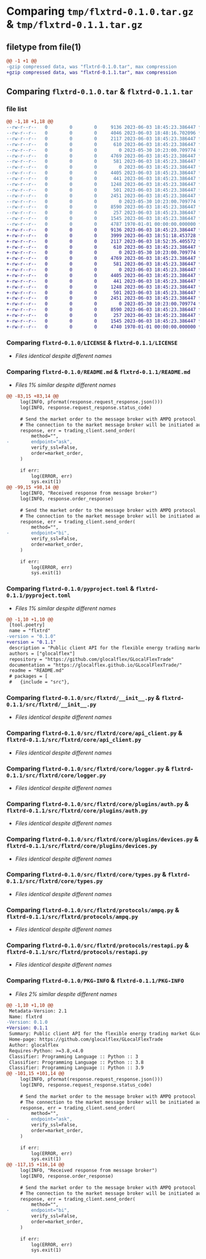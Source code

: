 # Comparing `tmp/flxtrd-0.1.0.tar.gz` & `tmp/flxtrd-0.1.1.tar.gz`

## filetype from file(1)

```diff
@@ -1 +1 @@
-gzip compressed data, was "flxtrd-0.1.0.tar", max compression
+gzip compressed data, was "flxtrd-0.1.1.tar", max compression
```

## Comparing `flxtrd-0.1.0.tar` & `flxtrd-0.1.1.tar`

### file list

```diff
@@ -1,18 +1,18 @@
--rw-r--r--   0        0        0     9136 2023-06-03 18:45:23.386447 flxtrd-0.1.0/LICENSE
--rw-r--r--   0        0        0     4046 2023-06-03 18:48:16.702096 flxtrd-0.1.0/README.md
--rw-r--r--   0        0        0     2117 2023-06-03 18:45:23.386447 flxtrd-0.1.0/pyproject.toml
--rw-r--r--   0        0        0      610 2023-06-03 18:45:23.386447 flxtrd-0.1.0/src/flxtrd/__init__.py
--rw-r--r--   0        0        0        0 2023-05-30 10:23:00.709774 flxtrd-0.1.0/src/flxtrd/core/__init__.py
--rw-r--r--   0        0        0     4769 2023-06-03 18:45:23.386447 flxtrd-0.1.0/src/flxtrd/core/api_client.py
--rw-r--r--   0        0        0      581 2023-06-03 18:45:23.386447 flxtrd-0.1.0/src/flxtrd/core/logger.py
--rw-r--r--   0        0        0        0 2023-06-03 18:45:23.386447 flxtrd-0.1.0/src/flxtrd/core/plugins/__init__.py
--rw-r--r--   0        0        0     4405 2023-06-03 18:45:23.386447 flxtrd-0.1.0/src/flxtrd/core/plugins/auth.py
--rw-r--r--   0        0        0      441 2023-06-03 18:45:23.386447 flxtrd-0.1.0/src/flxtrd/core/plugins/base.py
--rw-r--r--   0        0        0     1248 2023-06-03 18:45:23.386447 flxtrd-0.1.0/src/flxtrd/core/plugins/devices.py
--rw-r--r--   0        0        0      501 2023-06-03 18:45:23.386447 flxtrd-0.1.0/src/flxtrd/core/plugins/log.py
--rw-r--r--   0        0        0     2451 2023-06-03 18:45:23.386447 flxtrd-0.1.0/src/flxtrd/core/types.py
--rw-r--r--   0        0        0        0 2023-05-30 10:23:00.709774 flxtrd-0.1.0/src/flxtrd/protocols/__init__.py
--rw-r--r--   0        0        0     8590 2023-06-03 18:45:23.386447 flxtrd-0.1.0/src/flxtrd/protocols/ampq.py
--rw-r--r--   0        0        0      257 2023-06-03 18:45:23.386447 flxtrd-0.1.0/src/flxtrd/protocols/base.py
--rw-r--r--   0        0        0     1545 2023-06-03 18:45:23.386447 flxtrd-0.1.0/src/flxtrd/protocols/restapi.py
--rw-r--r--   0        0        0     4787 1970-01-01 00:00:00.000000 flxtrd-0.1.0/PKG-INFO
+-rw-r--r--   0        0        0     9136 2023-06-03 18:45:23.386447 flxtrd-0.1.1/LICENSE
+-rw-r--r--   0        0        0     3999 2023-06-03 18:51:18.453728 flxtrd-0.1.1/README.md
+-rw-r--r--   0        0        0     2117 2023-06-03 18:52:35.405572 flxtrd-0.1.1/pyproject.toml
+-rw-r--r--   0        0        0      610 2023-06-03 18:45:23.386447 flxtrd-0.1.1/src/flxtrd/__init__.py
+-rw-r--r--   0        0        0        0 2023-05-30 10:23:00.709774 flxtrd-0.1.1/src/flxtrd/core/__init__.py
+-rw-r--r--   0        0        0     4769 2023-06-03 18:45:23.386447 flxtrd-0.1.1/src/flxtrd/core/api_client.py
+-rw-r--r--   0        0        0      581 2023-06-03 18:45:23.386447 flxtrd-0.1.1/src/flxtrd/core/logger.py
+-rw-r--r--   0        0        0        0 2023-06-03 18:45:23.386447 flxtrd-0.1.1/src/flxtrd/core/plugins/__init__.py
+-rw-r--r--   0        0        0     4405 2023-06-03 18:45:23.386447 flxtrd-0.1.1/src/flxtrd/core/plugins/auth.py
+-rw-r--r--   0        0        0      441 2023-06-03 18:45:23.386447 flxtrd-0.1.1/src/flxtrd/core/plugins/base.py
+-rw-r--r--   0        0        0     1248 2023-06-03 18:45:23.386447 flxtrd-0.1.1/src/flxtrd/core/plugins/devices.py
+-rw-r--r--   0        0        0      501 2023-06-03 18:45:23.386447 flxtrd-0.1.1/src/flxtrd/core/plugins/log.py
+-rw-r--r--   0        0        0     2451 2023-06-03 18:45:23.386447 flxtrd-0.1.1/src/flxtrd/core/types.py
+-rw-r--r--   0        0        0        0 2023-05-30 10:23:00.709774 flxtrd-0.1.1/src/flxtrd/protocols/__init__.py
+-rw-r--r--   0        0        0     8590 2023-06-03 18:45:23.386447 flxtrd-0.1.1/src/flxtrd/protocols/ampq.py
+-rw-r--r--   0        0        0      257 2023-06-03 18:45:23.386447 flxtrd-0.1.1/src/flxtrd/protocols/base.py
+-rw-r--r--   0        0        0     1545 2023-06-03 18:45:23.386447 flxtrd-0.1.1/src/flxtrd/protocols/restapi.py
+-rw-r--r--   0        0        0     4740 1970-01-01 00:00:00.000000 flxtrd-0.1.1/PKG-INFO
```

### Comparing `flxtrd-0.1.0/LICENSE` & `flxtrd-0.1.1/LICENSE`

 * *Files identical despite different names*

### Comparing `flxtrd-0.1.0/README.md` & `flxtrd-0.1.1/README.md`

 * *Files 1% similar despite different names*

```diff
@@ -83,15 +83,14 @@
     log(INFO, pformat(response.request_response.json()))
     log(INFO, response.request_response.status_code)
 
     # Send the market order to the message broker with AMPQ protocol
     # The connection to the market message broker will be initiated automatically
     response, err = trading_client.send_order(
         method="",
-        endpoint="ask",
         verify_ssl=False,
         order=market_order,
     )
 
     if err:
         log(ERROR, err)
         sys.exit(1)
@@ -99,15 +98,14 @@
     log(INFO, "Received response from message broker")
     log(INFO, response.order_response)
 
     # Send the market order to the message broker with AMPQ protocol
     # The connection to the market message broker will be initiated automatically
     response, err = trading_client.send_order(
         method="",
-        endpoint="bi",
         verify_ssl=False,
         order=market_order,
     )
 
     if err:
         log(ERROR, err)
         sys.exit(1)
```

### Comparing `flxtrd-0.1.0/pyproject.toml` & `flxtrd-0.1.1/pyproject.toml`

 * *Files 1% similar despite different names*

```diff
@@ -1,10 +1,10 @@
 [tool.poetry]
 name = "flxtrd"
-version = "0.1.0"
+version = "0.1.1"
 description = "Public client API for the flexible energy trading market GLocalFlex."
 authors = ["glocalflex"]
 repository = "https://github.com/glocalflex/GLocalFlexTrade"
 documentation = "https://glocalflex.github.io/GLocalFlexTrade/"
 readme = "README.md"
 # packages = [
 #   {include = "src"},
```

### Comparing `flxtrd-0.1.0/src/flxtrd/__init__.py` & `flxtrd-0.1.1/src/flxtrd/__init__.py`

 * *Files identical despite different names*

### Comparing `flxtrd-0.1.0/src/flxtrd/core/api_client.py` & `flxtrd-0.1.1/src/flxtrd/core/api_client.py`

 * *Files identical despite different names*

### Comparing `flxtrd-0.1.0/src/flxtrd/core/logger.py` & `flxtrd-0.1.1/src/flxtrd/core/logger.py`

 * *Files identical despite different names*

### Comparing `flxtrd-0.1.0/src/flxtrd/core/plugins/auth.py` & `flxtrd-0.1.1/src/flxtrd/core/plugins/auth.py`

 * *Files identical despite different names*

### Comparing `flxtrd-0.1.0/src/flxtrd/core/plugins/devices.py` & `flxtrd-0.1.1/src/flxtrd/core/plugins/devices.py`

 * *Files identical despite different names*

### Comparing `flxtrd-0.1.0/src/flxtrd/core/types.py` & `flxtrd-0.1.1/src/flxtrd/core/types.py`

 * *Files identical despite different names*

### Comparing `flxtrd-0.1.0/src/flxtrd/protocols/ampq.py` & `flxtrd-0.1.1/src/flxtrd/protocols/ampq.py`

 * *Files identical despite different names*

### Comparing `flxtrd-0.1.0/src/flxtrd/protocols/restapi.py` & `flxtrd-0.1.1/src/flxtrd/protocols/restapi.py`

 * *Files identical despite different names*

### Comparing `flxtrd-0.1.0/PKG-INFO` & `flxtrd-0.1.1/PKG-INFO`

 * *Files 2% similar despite different names*

```diff
@@ -1,10 +1,10 @@
 Metadata-Version: 2.1
 Name: flxtrd
-Version: 0.1.0
+Version: 0.1.1
 Summary: Public client API for the flexible energy trading market GLocalFlex.
 Home-page: https://github.com/glocalflex/GLocalFlexTrade
 Author: glocalflex
 Requires-Python: >=3.8,<4.0
 Classifier: Programming Language :: Python :: 3
 Classifier: Programming Language :: Python :: 3.8
 Classifier: Programming Language :: Python :: 3.9
@@ -101,15 +101,14 @@
     log(INFO, pformat(response.request_response.json()))
     log(INFO, response.request_response.status_code)
 
     # Send the market order to the message broker with AMPQ protocol
     # The connection to the market message broker will be initiated automatically
     response, err = trading_client.send_order(
         method="",
-        endpoint="ask",
         verify_ssl=False,
         order=market_order,
     )
 
     if err:
         log(ERROR, err)
         sys.exit(1)
@@ -117,15 +116,14 @@
     log(INFO, "Received response from message broker")
     log(INFO, response.order_response)
 
     # Send the market order to the message broker with AMPQ protocol
     # The connection to the market message broker will be initiated automatically
     response, err = trading_client.send_order(
         method="",
-        endpoint="bi",
         verify_ssl=False,
         order=market_order,
     )
 
     if err:
         log(ERROR, err)
         sys.exit(1)
```


